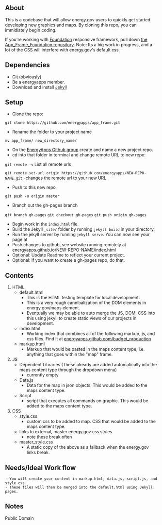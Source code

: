 ## About

This is a codebase that will allow energy.gov users to quickly get started developing new graphics and maps. By cloning this repo, you can immidiately begin coding. 

If you're working with [Foundation](http://foundation.zurb.com/) responsive framework, pull down [the App_Frame_Foundation repository](https://github.com/energyapps/app-frame-foundation). Note: Its a big work in progress, and a lot of the CSS will interfere with energy.gov's default css.

## Dependencies
- Git (obviously)
- Be a energyapps member.
- Download and install [Jekyll](http://jekyllrb.com/)

## Setup

- Clone the repo:

`git clone https://github.com/energyapps/app_frame.git`

- Rename the folder to your project name

`mv app_frame/ new_directory_name/`

- On the [EnergyApps Github group](https://github.com/energyapps) create and name a new project repo.
- cd into that folder in terminal and change remote URL to new repo:

`git remote -v` List all remote urls

`git remote set-url origin https://github.com/energyapps/NEW-REPO-NAME.git` -changes the remote url to your new URL

- Push to this new repo

`git push -u origin master`

- Branch out the gh-pages branch

`git branch gh-pages`
`git checkout gh-pages`
`git push origin gh-pages`

- Begin work in the `index.html` file.
- Build the Jekyll `_site/` folder by running `jekyll build` in your directory.
- Run the jekyll server by running `jekyll serve`. You can now see your page at [](http://localhost:4000/)
- Push changes to github, see website running remotely at energyapps.github.io/NEW-REPO-NAME/index.html
- Optional: Update Readme to reflect your current project.
- Optional: If you want to create a gh-pages repo, do that.

## Contents

1.	HTML
	* default.html
		- This is the HTML testing template for local development.
		- This is a very rough cannibalization of the DOM elements in energy.gov/maps element.
		- Eventually we may be able to auto merge the JS, DOM, CSS into this using jekyll to create static views of our projects in development.
	* index.html
		- Working index that combines all of the following markup, js, and css files. Find it at [energyapps.github.com/budget_production](energyapps.github.com/budget_production)
	* markup.html
		- Markup that would be pasted in the maps content type, i.e. anything that goes within the "map" frame.
2. JS
	* Dependent Libraries (These already are added automatically into the maps content type through the dropdown menu)
		- currently empty
	* Data.js
		- Data for the map in json objects. This would be added to the maps content type.
	* Script
		- script that executes all commands on graphic. This would be added to the maps content type.
3. CSS
	* style.css
		- custom css to be added to map. CSS that would be added to the maps content type.
	* links to external, master energy.gov css styles
		- note these break often
	* master_style.css
		- A static copy of the above as a fallback when the energy.gov links break.

## Needs/Ideal Work flow

	- You will create your content in markup.html, data.js, script.js, and style.css.
	- These files will then be merged into the default.html using Jekyll pages.
	

## Notes


Public Domain
